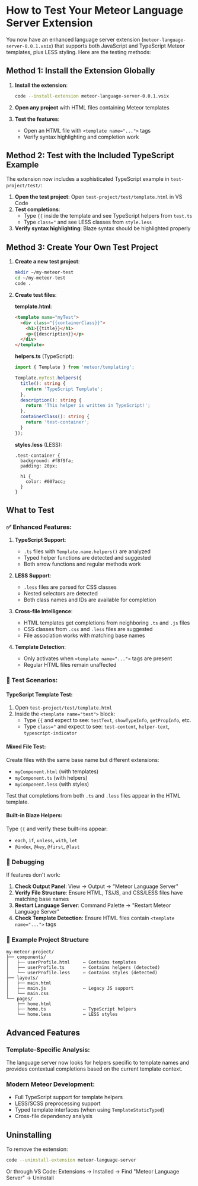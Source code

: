 # How to Test Your Meteor Language Server Extension

You now have an enhanced language server extension (`meteor-language-server-0.0.1.vsix`) that supports both JavaScript and TypeScript Meteor templates, plus LESS styling. Here are the testing methods:

## Method 1: Install the Extension Globally

1. **Install the extension**:
   ```bash
   code --install-extension meteor-language-server-0.0.1.vsix
   ```

2. **Open any project** with HTML files containing Meteor templates

3. **Test the features**:
   - Open an HTML file with `<template name="...">` tags
   - Verify syntax highlighting and completion work

## Method 2: Test with the Included TypeScript Example

The extension now includes a sophisticated TypeScript example in `test-project/test/`:

1. **Open the test project**: Open `test-project/test/template.html` in VS Code
2. **Test completions**:
   - Type `{{` inside the template and see TypeScript helpers from `test.ts`
   - Type `class="` and see LESS classes from `style.less`
3. **Verify syntax highlighting**: Blaze syntax should be highlighted properly

## Method 3: Create Your Own Test Project

1. **Create a new test project**:
   ```bash
   mkdir ~/my-meteor-test
   cd ~/my-meteor-test
   code .
   ```

2. **Create test files**:

   **template.html**:
   ```html
   <template name="myTest">
     <div class="{{containerClass}}">
       <h1>{{title}}</h1>
       <p>{{description}}</p>
     </div>
   </template>
   ```

   **helpers.ts** (TypeScript):
   ```typescript
   import { Template } from 'meteor/templating';

   Template.myTest.helpers({
     title(): string {
       return 'TypeScript Template';
     },
     description(): string {
       return 'This helper is written in TypeScript!';
     },
     containerClass(): string {
       return 'test-container';
     }
   });
   ```

   **styles.less** (LESS):
   ```less
   .test-container {
     background: #f8f9fa;
     padding: 20px;

     h1 {
       color: #007acc;
     }
   }
   ```

## What to Test

### ✅ Enhanced Features:

1. **TypeScript Support**:
   - `.ts` files with `Template.name.helpers()` are analyzed
   - Typed helper functions are detected and suggested
   - Both arrow functions and regular methods work

2. **LESS Support**:
   - `.less` files are parsed for CSS classes
   - Nested selectors are detected
   - Both class names and IDs are available for completion

3. **Cross-file Intelligence**:
   - HTML templates get completions from neighboring `.ts` and `.js` files
   - CSS classes from `.css` and `.less` files are suggested
   - File association works with matching base names

4. **Template Detection**:
   - Only activates when `<template name="...">` tags are present
   - Regular HTML files remain unaffected

### 🧪 Test Scenarios:

#### TypeScript Template Test:
1. Open `test-project/test/template.html`
2. Inside the `<template name="test">` block:
   - Type `{{` and expect to see: `testText`, `showTypeInfo`, `getPropInfo`, etc.
   - Type `class="` and expect to see: `test-content`, `helper-text`, `typescript-indicator`

#### Mixed File Test:
Create files with the same base name but different extensions:
- `myComponent.html` (with templates)
- `myComponent.ts` (with helpers)
- `myComponent.less` (with styles)

Test that completions from both `.ts` and `.less` files appear in the HTML template.

#### Built-in Blaze Helpers:
Type `{{` and verify these built-ins appear:
- `each`, `if`, `unless`, `with`, `let`
- `@index`, `@key`, `@first`, `@last`

### 🐛 Debugging

If features don't work:

1. **Check Output Panel**: View → Output → "Meteor Language Server"
2. **Verify File Structure**: Ensure HTML, TS/JS, and CSS/LESS files have matching base names
3. **Restart Language Server**: Command Palette → "Restart Meteor Language Server"
4. **Check Template Detection**: Ensure HTML files contain `<template name="...">` tags

### 📁 Example Project Structure

```
my-meteor-project/
├── components/
│   ├── userProfile.html     ← Contains templates
│   ├── userProfile.ts       ← Contains helpers (detected)
│   └── userProfile.less     ← Contains styles (detected)
├── layouts/
│   ├── main.html
│   ├── main.js              ← Legacy JS support
│   └── main.css
└── pages/
    ├── home.html
    ├── home.ts              ← TypeScript helpers
    └── home.less            ← LESS styles
```

## Advanced Features

### Template-Specific Analysis:
The language server now looks for helpers specific to template names and provides contextual completions based on the current template context.

### Modern Meteor Development:
- Full TypeScript support for template helpers
- LESS/SCSS preprocessing support
- Typed template interfaces (when using `TemplateStaticTyped`)
- Cross-file dependency analysis

## Uninstalling

To remove the extension:
```bash
code --uninstall-extension meteor-language-server
```

Or through VS Code: Extensions → Installed → Find "Meteor Language Server" → Uninstall
